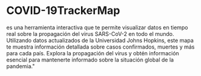 # COVID-19TrackerMap

 es una herramienta interactiva que te permite visualizar datos en tiempo real sobre la propagación del virus SARS-CoV-2 en todo el mundo. Utilizando datos actualizados de la Universidad Johns Hopkins, este mapa te muestra información detallada sobre casos 
 confirmados, muertes y más para cada país. Explora la propagación del virus y 
 obtén información esencial para mantenerte informado sobre la situación global de la pandemia."
